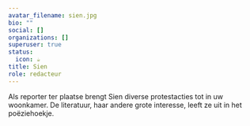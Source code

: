 ```yaml
---
avatar_filename: sien.jpg
bio: ""
social: []
organizations: []
superuser: true
status:
  icon: ☕️
title: Sien
role: redacteur
---
```

Als reporter ter plaatse brengt Sien diverse protestacties tot in uw woonkamer. De literatuur, haar andere grote interesse, leeft ze uit in het poëziehoekje.